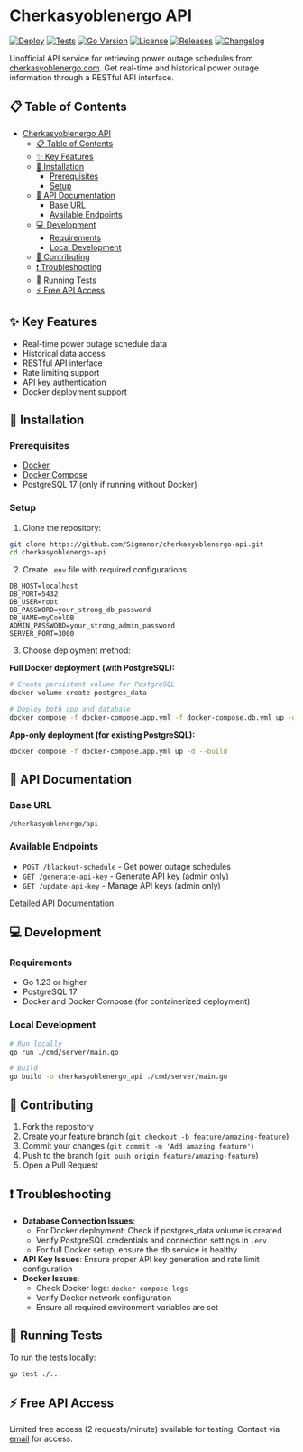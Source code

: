 # Cherkasyoblenergo API

[![Deploy](https://github.com/Sigmanor/cherkasyoblenergo-api/actions/workflows/deploy.yml/badge.svg)](https://github.com/Sigmanor/cherkasyoblenergo-api/actions/workflows/deploy.yml)
[![Tests](https://github.com/Sigmanor/cherkasyoblenergo-api/actions/workflows/tests.yml/badge.svg)](https://github.com/Sigmanor/cherkasyoblenergo-api/actions/workflows/tests.yml)
[![Go Version](https://img.shields.io/github/go-mod/go-version/Sigmanor/cherkasyoblenergo-api)](https://go.dev/)
[![License](https://img.shields.io/github/license/Think-Root/chappie_server)](LICENSE)
[![Releases](https://img.shields.io/github/release/Sigmanor/cherkasyoblenergo-api.svg)](https://github.com/Sigmanor/cherkasyoblenergo-api/releases)
[![Changelog](https://img.shields.io/badge/changelog-md-blue)](CHANGELOG.md)

Unofficial API service for retrieving power outage schedules from [cherkasyoblenergo.com](https://cherkasyoblenergo.com/). Get real-time and historical power outage information through a RESTful API interface.

## 📋 Table of Contents

- [Cherkasyoblenergo API](#cherkasyoblenergo-api)
  - [📋 Table of Contents](#-table-of-contents)
  - [✨ Key Features](#-key-features)
  - [🚀 Installation](#-installation)
    - [Prerequisites](#prerequisites)
    - [Setup](#setup)
  - [🔑 API Documentation](#-api-documentation)
    - [Base URL](#base-url)
    - [Available Endpoints](#available-endpoints)
  - [💻 Development](#-development)
    - [Requirements](#requirements)
    - [Local Development](#local-development)
  - [🤝 Contributing](#-contributing)
  - [❗ Troubleshooting](#-troubleshooting)
  - [🚦 Running Tests](#-running-tests)
  - [⚡ Free API Access](#-free-api-access)

## ✨ Key Features

- Real-time power outage schedule data
- Historical data access
- RESTful API interface
- Rate limiting support
- API key authentication
- Docker deployment support

## 🚀 Installation

### Prerequisites

- [Docker](https://docs.docker.com/engine/install/)
- [Docker Compose](https://docs.docker.com/compose/install/)
- PostgreSQL 17 (only if running without Docker)

### Setup

1. Clone the repository:
```bash
git clone https://github.com/Sigmanor/cherkasyoblenergo-api.git
cd cherkasyoblenergo-api
```

2. Create `.env` file with required configurations:
```properties
DB_HOST=localhost
DB_PORT=5432
DB_USER=root
DB_PASSWORD=your_strong_db_password
DB_NAME=myCoolDB
ADMIN_PASSWORD=your_strong_admin_password
SERVER_PORT=3000
```

3. Choose deployment method:

**Full Docker deployment (with PostgreSQL):**
```bash
# Create persistent volume for PostgreSQL
docker volume create postgres_data

# Deploy both app and database
docker compose -f docker-compose.app.yml -f docker-compose.db.yml up -d --build
```

**App-only deployment (for existing PostgreSQL):**
```bash
docker compose -f docker-compose.app.yml up -d --build
```

## 🔑 API Documentation

### Base URL
```
/cherkasyoblenergo/api
```

### Available Endpoints

- `POST /blackout-schedule` - Get power outage schedules
- `GET /generate-api-key` - Generate API key (admin only)
- `GET /update-api-key` - Manage API keys (admin only)

[Detailed API Documentation](API.md)

## 💻 Development

### Requirements

- Go 1.23 or higher
- PostgreSQL 17
- Docker and Docker Compose (for containerized deployment)

### Local Development

```bash
# Run locally
go run ./cmd/server/main.go

# Build
go build -o cherkasyoblenergo_api ./cmd/server/main.go
```

## 🤝 Contributing

1. Fork the repository
2. Create your feature branch (`git checkout -b feature/amazing-feature`)
3. Commit your changes (`git commit -m 'Add amazing feature'`)
4. Push to the branch (`git push origin feature/amazing-feature`)
5. Open a Pull Request

## ❗ Troubleshooting

- **Database Connection Issues**: 
  - For Docker deployment: Check if postgres_data volume is created
  - Verify PostgreSQL credentials and connection settings in `.env`
  - For full Docker setup, ensure the db service is healthy
- **API Key Issues**: Ensure proper API key generation and rate limit configuration
- **Docker Issues**: 
  - Check Docker logs: `docker-compose logs`
  - Verify Docker network configuration
  - Ensure all required environment variables are set

## 🚦 Running Tests

To run the tests locally:
```bash
go test ./...
```

## ⚡ Free API Access

Limited free access (2 requests/minute) available for testing. Contact via [email](mailto:sigmanor@pm.me) for access.